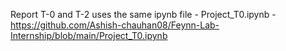 Report T-0 and T-2 uses the same ipynb file - Project_T0.ipynb - https://github.com/Ashish-chauhan08/Feynn-Lab-Internship/blob/main/Project_T0.ipynb
